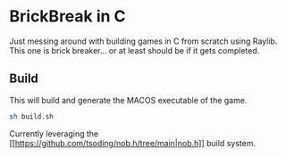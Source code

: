 # BrickBreak in C

Just messing around with building games in C from scratch using Raylib. This one is brick breaker... or at least should be if it gets completed.

## Build

This will build and generate the MACOS executable of the game.

```sh
sh build.sh
```

Currently leveraging the [[https://github.com/tsoding/nob.h/tree/main|nob.h]] build system.
